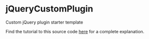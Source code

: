 # jQueryCustomPlugin
Custom jQuery plugin starter template

Find the tutorial to this source code <a href="http://brianmatovu.com/writing-a-jquery-plugin-starter-template">here</a> for a complete explanation.
